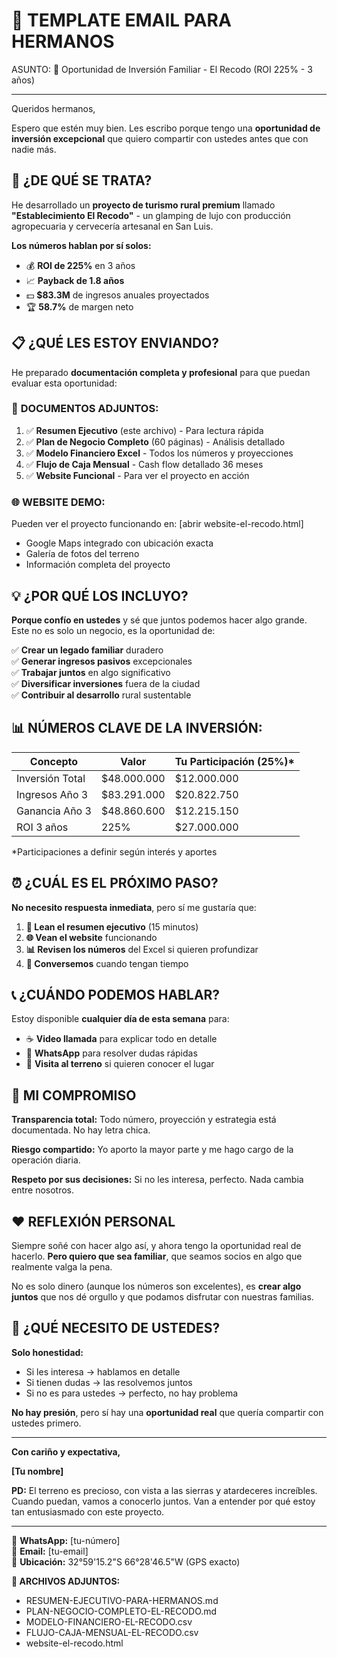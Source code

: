 📧 TEMPLATE EMAIL PARA HERMANOS
=====================================

ASUNTO: 🚀 Oportunidad de Inversión Familiar - El Recodo (ROI 225% - 3 años)

---

Queridos hermanos,

Espero que estén muy bien. Les escribo porque tengo una **oportunidad de inversión excepcional** que quiero compartir con ustedes antes que con nadie más.

## 🎯 ¿DE QUÉ SE TRATA?

He desarrollado un **proyecto de turismo rural premium** llamado **"Establecimiento El Recodo"** - un glamping de lujo con producción agropecuaria y cervecería artesanal en San Luis.

**Los números hablan por sí solos:**
- 💰 **ROI de 225%** en 3 años
- 📈 **Payback de 1.8 años**
- 💵 **$83.3M** de ingresos anuales proyectados
- 🏆 **58.7%** de margen neto

## 📋 ¿QUÉ LES ESTOY ENVIANDO?

He preparado **documentación completa y profesional** para que puedan evaluar esta oportunidad:

### 📁 **DOCUMENTOS ADJUNTOS:**
1. ✅ **Resumen Ejecutivo** (este archivo) - Para lectura rápida
2. ✅ **Plan de Negocio Completo** (60 páginas) - Análisis detallado
3. ✅ **Modelo Financiero Excel** - Todos los números y proyecciones
4. ✅ **Flujo de Caja Mensual** - Cash flow detallado 36 meses
5. ✅ **Website Funcional** - Para ver el proyecto en acción

### 🌐 **WEBSITE DEMO:**
Pueden ver el proyecto funcionando en: [abrir website-el-recodo.html]
- Google Maps integrado con ubicación exacta
- Galería de fotos del terreno
- Información completa del proyecto

## 💡 ¿POR QUÉ LOS INCLUYO?

**Porque confío en ustedes** y sé que juntos podemos hacer algo grande. Este no es solo un negocio, es la oportunidad de:

✅ **Crear un legado familiar** duradero  
✅ **Generar ingresos pasivos** excepcionales  
✅ **Trabajar juntos** en algo significativo  
✅ **Diversificar inversiones** fuera de la ciudad  
✅ **Contribuir al desarrollo** rural sustentable  

## 📊 **NÚMEROS CLAVE DE LA INVERSIÓN:**

| Concepto | Valor | Tu Participación (25%)* |
|----------|-------|-------------------------|
| Inversión Total | $48.000.000 | $12.000.000 |
| Ingresos Año 3 | $83.291.000 | $20.822.750 |
| Ganancia Año 3 | $48.860.600 | $12.215.150 |
| ROI 3 años | 225% | $27.000.000 |

*Participaciones a definir según interés y aportes

## ⏰ ¿CUÁL ES EL PRÓXIMO PASO?

**No necesito respuesta inmediata**, pero sí me gustaría que:

1. **📖 Lean el resumen ejecutivo** (15 minutos)
2. **🌐 Vean el website** funcionando
3. **📊 Revisen los números** del Excel si quieren profundizar
4. **💬 Conversemos** cuando tengan tiempo

## 📞 **¿CUÁNDO PODEMOS HABLAR?**

Estoy disponible **cualquier día de esta semana** para:
- ☕ **Video llamada** para explicar todo en detalle
- 📱 **WhatsApp** para resolver dudas rápidas
- 🚗 **Visita al terreno** si quieren conocer el lugar

## 🤝 **MI COMPROMISO**

**Transparencia total:** Todo número, proyección y estrategia está documentada. No hay letra chica.

**Riesgo compartido:** Yo aporto la mayor parte y me hago cargo de la operación diaria.

**Respeto por sus decisiones:** Si no les interesa, perfecto. Nada cambia entre nosotros.

## ❤️ **REFLEXIÓN PERSONAL**

Siempre soñé con hacer algo así, y ahora tengo la oportunidad real de hacerlo. **Pero quiero que sea familiar**, que seamos socios en algo que realmente valga la pena.

No es solo dinero (aunque los números son excelentes), es **crear algo juntos** que nos dé orgullo y que podamos disfrutar con nuestras familias.

## 📩 **¿QUÉ NECESITO DE USTEDES?**

**Solo honestidad:** 
- Si les interesa → hablamos en detalle
- Si tienen dudas → las resolvemos juntos  
- Si no es para ustedes → perfecto, no hay problema

**No hay presión**, pero sí hay una **oportunidad real** que quería compartir con ustedes primero.

---

**Con cariño y expectativa,**

**[Tu nombre]**

**PD:** El terreno es precioso, con vista a las sierras y atardeceres increíbles. Cuando puedan, vamos a conocerlo juntos. Van a entender por qué estoy tan entusiasmado con este proyecto.

---

📱 **WhatsApp:** [tu-número]  
📧 **Email:** [tu-email]  
📍 **Ubicación:** 32°59'15.2"S 66°28'46.5"W (GPS exacto)

**📎 ARCHIVOS ADJUNTOS:**
- RESUMEN-EJECUTIVO-PARA-HERMANOS.md
- PLAN-NEGOCIO-COMPLETO-EL-RECODO.md  
- MODELO-FINANCIERO-EL-RECODO.csv
- FLUJO-CAJA-MENSUAL-EL-RECODO.csv
- website-el-recodo.html
